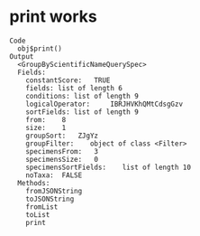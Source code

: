 # print works

    Code
      obj$print()
    Output
      <GroupByScientificNameQuerySpec>
      Fields:
      	constantScore:	 TRUE 
      	fields:	list of length 6 
      	conditions:	list of length 9 
      	logicalOperator:	 IBRJHVKhQMtCdsgGzv 
      	sortFields:	list of length 9 
      	from:	 8 
      	size:	 1 
      	groupSort:	 ZJgYz 
      	groupFilter:	object of class <Filter> 
      	specimensFrom:	 3 
      	specimensSize:	 0 
      	specimensSortFields:	list of length 10 
      	noTaxa:	 FALSE 
      Methods:
      	fromJSONString
      	toJSONString
      	fromList
      	toList
      	print

